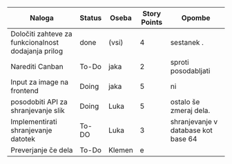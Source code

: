 | **Naloga**                                         | **Status**      | **Oseba**   | **Story Points** | **Opombe**                                  |
|----------------------------------------------------|------------------|-------------|------------------|---------------------------------------------|
| Določiti zahteve za funkcionalnost dodajanja prilog | done            | (vsi)       | 4                | sestanek .                                  |
| Narediti Canban                                     | To-Do           | jaka        | 2                | sproti posodabljati |
| Input za image na frontend                          |Doing           | jaka        | 5                | ni |
| posodobiti API za shranjevanje slik                 | Doing          | Luka        | 5                | ostalo še zmeraj dela.              |
| Implementirati shranjevanje datotek                 | To-DO           | Luka        | 3                | shranjevanje v database kot base 64 |
| Preverjanje če dela                                 | To-Do           | Klemen      | e                | |

